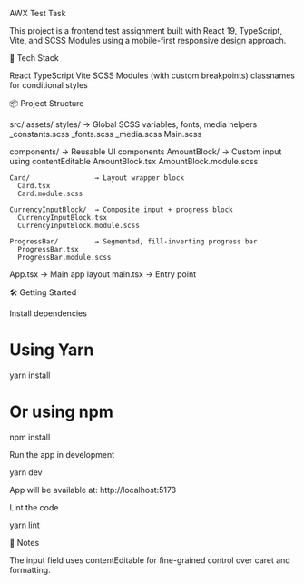 AWX Test Task

This project is a frontend test assignment built with React 19, TypeScript, Vite, and SCSS Modules using a mobile-first responsive design approach.

🚀 Tech Stack

React
TypeScript
Vite
SCSS Modules (with custom breakpoints)
classnames for conditional styles

📦 Project Structure

src/
  assets/
    styles/               → Global SCSS variables, fonts, media helpers
      _constants.scss
      _fonts.scss
      _media.scss
      Main.scss

  components/            → Reusable UI components
    AmountBlock/         → Custom input using contentEditable
      AmountBlock.tsx
      AmountBlock.module.scss

    Card/                → Layout wrapper block
      Card.tsx
      Card.module.scss

    CurrencyInputBlock/  → Composite input + progress block
      CurrencyInputBlock.tsx
      CurrencyInputBlock.module.scss

    ProgressBar/         → Segmented, fill-inverting progress bar
      ProgressBar.tsx
      ProgressBar.module.scss

  App.tsx                → Main app layout
  main.tsx               → Entry point

🛠 Getting Started

Install dependencies

# Using Yarn
yarn install

# Or using npm
npm install

Run the app in development

yarn dev

App will be available at: http://localhost:5173

Lint the code

yarn lint



📌 Notes

The input field uses contentEditable for fine-grained control over caret and formatting.
